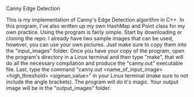 Canny Edge Detection

This is my implementation of Canny's Edge Detection algorithm in C++. In this program, I've also written up my own HashMap and Point class for my own practice.
Using the program is fairly simple. Start by downloading or cloning the repo. I already have two sample images that can be used, however, you can use your own pictures. Just make sure to copy them into the "input_images" folder.
Once you have your copy of the program, open the program's directory in a Linux terminal and then type "make", that will do all the necessary compilation and produce the "canny.out" executable file.
Last, type the command "canny.out <name_of_input_image> <high_threshold> <sigman_value>" in your Linux terminal (make sure to not include the angle brackets).
The program will do it's magic. Your output image will be in the "output_images" folder.